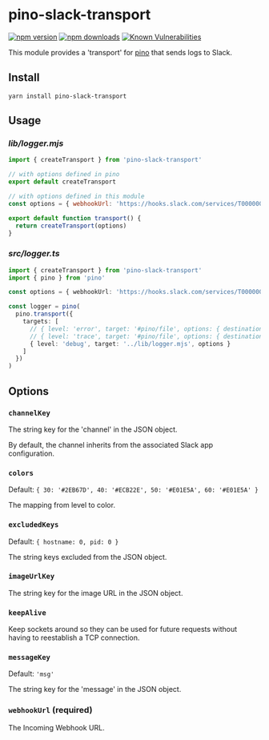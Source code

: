 # pino-slack-transport
[![npm version](https://img.shields.io/npm/v/pino-slack-transport)](https://www.npmjs.com/package/pino-slack-transport)
[![npm downloads](https://img.shields.io/npm/dm/pino-slack-transport.svg)](https://www.npmjs.com/package/pino-slack-transport)
[![Known Vulnerabilities](https://snyk.io/test/github/chrislahaye/pino-slack-transport/badge.svg)](https://snyk.io/test/github/chrislahaye/pino-slack-transport)

This module provides a 'transport' for [pino](https://www.npmjs.com/package/pino) that sends logs to Slack.

## Install

```shell
yarn install pino-slack-transport
```

## Usage

### *lib/logger.mjs*

```js
import { createTransport } from 'pino-slack-transport'

// with options defined in pino
export default createTransport

// with options defined in this module
const options = { webhookUrl: 'https://hooks.slack.com/services/T00000000/B00000000/XXXXXXXXXXXXXXXXXXXXXXXX' }

export default function transport() {
  return createTransport(options)
}
```

### *src/logger.ts*

```ts
import { createTransport } from 'pino-slack-transport'
import { pino } from 'pino'

const options = { webhookUrl: 'https://hooks.slack.com/services/T00000000/B00000000/XXXXXXXXXXXXXXXXXXXXXXXX' }

const logger = pino(
  pino.transport({
    targets: [
      // { level: 'error', target: '#pino/file', options: { destination: '/dev/stderr' } },
      // { level: 'trace', target: '#pino/file', options: { destination: '/dev/stdout' } },
      { level: 'debug', target: '../lib/logger.mjs', options }
    ]
  })
)
```

## Options

### `channelKey`

The string key for the 'channel' in the JSON object.

By default, the channel inherits from the associated Slack app configuration.

### `colors`

Default: `{ 30: '#2EB67D', 40: '#ECB22E', 50: '#E01E5A', 60: '#E01E5A' }`

The mapping from level to color.

### `excludedKeys`

Default: `{ hostname: 0, pid: 0 }`

The string keys excluded from the JSON object.

### `imageUrlKey`

The string key for the image URL in the JSON object.

### `keepAlive`

Keep sockets around so they can be used for future requests without having to reestablish a TCP connection.

### `messageKey`

Default: `'msg'`

The string key for the 'message' in the JSON object.

### `webhookUrl` (required)

The Incoming Webhook URL.
